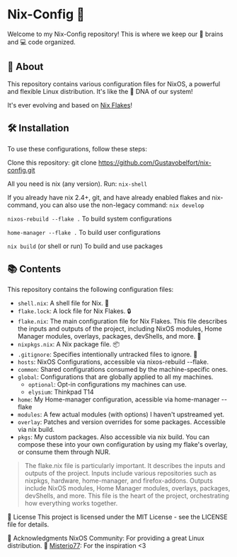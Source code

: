 # Nix-Config 🚀
Welcome to my Nix-Config repository! This is where we keep our 🧠 brains and 💻 code organized.

## 📖 About
This repository contains various configuration files for NixOS, a powerful and flexible Linux distribution. It's like the 🧬 DNA of our system!

It's ever evolving and based on [Nix Flakes](https://nixos.wiki/wiki/Flakes)!

## 🛠️ Installation
To use these configurations, follow these steps:

Clone this repository: git clone https://github.com/Gustavobelfort/nix-config.git

All you need is nix (any version). Run:
`nix-shell` 

If you already have nix 2.4+, git, and have already enabled flakes and nix-command, you can also use the non-legacy command:
`nix develop`

`nixos-rebuild --flake .` To build system configurations

`home-manager --flake .` To build user configurations

`nix build` (or shell or run) To build and use packages

## 📚 Contents
This repository contains the following configuration files:

- `shell.nix`: A shell file for Nix. 🐚
- `flake.lock`: A lock file for Nix Flakes. 🔒
- `flake.nix`: The main configuration file for Nix Flakes. This file describes the inputs and outputs of the project, including NixOS modules, Home Manager modules, overlays, packages, devShells, and more. 🧩
- `nixpkgs.nix`: A Nix package file. 📦
- `.gitignore`: Specifies intentionally untracked files to ignore. 🙈
- `hosts`: NixOS Configurations, accessible via nixos-rebuild --flake.
- `common`: Shared configurations consumed by the machine-specific ones.
- `global`: Configurations that are globally applied to all my machines.
    - `optional`: Opt-in configurations my machines can use.
    - `elysium`: Thinkpad T14
- `home`: My Home-manager configuration, acessible via home-manager --flake
- `modules`: A few actual modules (with options) I haven't upstreamed yet.
- `overlay`: Patches and version overrides for some packages. Accessible via nix build.
- `pkgs`: My custom packages. Also accessible via nix build. You can compose these into your own configuration by using my flake's overlay, or consume them through NUR.

> The flake.nix file is particularly important. It describes the inputs and outputs of the project. Inputs include various repositories such as nixpkgs, hardware, home-manager, and firefox-addons. Outputs include NixOS modules, Home Manager modules, overlays, packages, devShells, and more. This file is the heart of the project, orchestrating how everything works together.

📜 License
This project is licensed under the MIT License - see the LICENSE file for details.

🙏 Acknowledgments
NixOS Community: For providing a great Linux distribution. 🐧
[Misterio77](https://github.com/Misterio77/nix-config): For the inspiration <3
